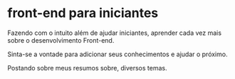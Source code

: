 #  front-end para iniciantes

Fazendo com o intuito além de ajudar iniciantes, aprender cada vez mais sobre o  desenvolvimento Front-end.

Sinta-se a vontade para adicionar seus conhecimentos e ajudar o próximo.

Postando sobre meus resumos sobre, diversos temas.

